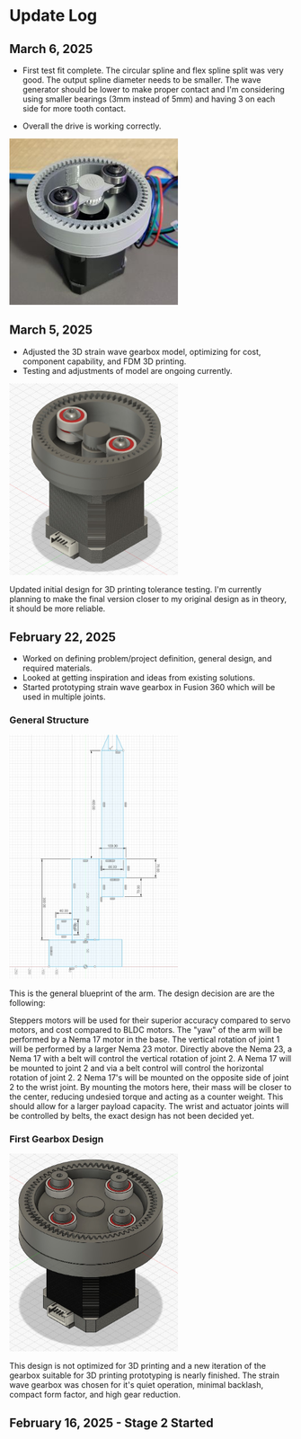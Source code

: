 # Update Log

## March 6, 2025

-   First test fit complete. The circular spline and flex spline split was very good. The output spline diameter needs to be smaller. The wave generator should be lower to make proper contact and I'm considering using smaller bearings (3mm instead of 5mm) and having 3 on each side for more tooth contact.

-   Overall the drive is working correctly.

<img src="./docs/march06-20205-firstprint.jpg" style="width: 300px" alt="general structure"/>

## March 5, 2025

-   Adjusted the 3D strain wave gearbox model, optimizing for cost, component capability, and FDM 3D printing.
-   Testing and adjustments of model are ongoing currently.

<img src="./docs/march05-2025-strain-wave-firstprint.jpg" style="width: 300px" alt="general structure"/>

Updated initial design for 3D printing tolerance testing. I'm currently planning to make the final version closer to my original design as in theory, it should be more reliable.

## February 22, 2025

-   Worked on defining problem/project definition, general design, and required materials.
-   Looked at getting inspiration and ideas from existing solutions.
-   Started prototyping strain wave gearbox in Fusion 360 which will be used in multiple joints.

### General Structure

<img src="./docs/feb22-2025-general-structure.jpg" style="width: 300px" alt="general structure"/>

This is the general blueprint of the arm. The design decision are are the following:

Steppers motors will be used for their superior accuracy compared to servo motors, and cost compared to BLDC motors. The "yaw" of the arm will be performed by a Nema 17 motor in the base. The vertical rotation of joint 1 will be performed by a larger Nema 23 motor. Directly above the Nema 23, a Nema 17 with a belt will control the vertical rotation of joint 2. A Nema 17 will be mounted to joint 2 and via a belt control will control the horizontal rotation of joint 2. 2 Nema 17's will be mounted on the opposite side of joint 2 to the wrist joint. By mounting the motors here, their mass will be closer to the center, reducing undesied torque and acting as a counter weight. This should allow for a larger payload capacity. The wrist and actuator joints will be controlled by belts, the exact design has not been decided yet.

### First Gearbox Design

<img src="./docs/feb22-2025-strainwave-prototype.jpg" style="width: 300px" alt="first strain wave gearbox design"/>

This design is not optimized for 3D printing and a new iteration of the gearbox suitable for 3D printing prototyping is nearly finished. The strain wave gearbox was chosen for it's quiet operation, minimal backlash, compact form factor, and high gear reduction.

## February 16, 2025 - Stage 2 Started
